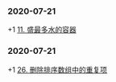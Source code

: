 ### 2020-07-21
+1
[11. 盛最多水的容器](https://leetcode-cn.com/problems/container-with-most-water/)

### 2020-07-21
+1
[26. 删除排序数组中的重复项](https://leetcode-cn.com/problems/remove-duplicates-from-sorted-array/)
